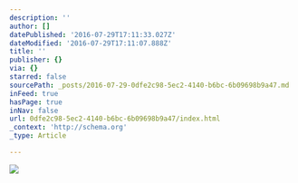 ```yaml
---
description: ''
author: []
datePublished: '2016-07-29T17:11:33.027Z'
dateModified: '2016-07-29T17:11:07.888Z'
title: ''
publisher: {}
via: {}
starred: false
sourcePath: _posts/2016-07-29-0dfe2c98-5ec2-4140-b6bc-6b09698b9a47.md
inFeed: true
hasPage: true
inNav: false
url: 0dfe2c98-5ec2-4140-b6bc-6b09698b9a47/index.html
_context: 'http://schema.org'
_type: Article

---
```

![](https://the-grid-user-content.s3-us-west-2.amazonaws.com/f946cd79-f657-45c8-9b0b-a6e5abe61ed2.jpg)